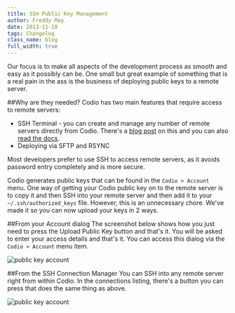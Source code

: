 ```yaml
---
title: SSH Public Key Management
author: Freddy May
date: 2013-11-18
tags: Changelog
class_name: blog
full_width: true
---
```


Our focus is to make all aspects of the development process as smooth and easy as it possibly can be. One small but great example of something that is a real pain in the ass is the business of deploying public keys to a remote server.

##Why are they needed?
Codio has two main features that require access to remote servers:

- SSH Terminal - you can create and manage any number of remote servers directly from Codio. There's a [blog post](/blog/2013/11/ssh/) on this and you can also [read the docs](/docs/ssh).
- Deploying via SFTP and RSYNC

Most developers prefer to use SSH to access remote servers, as it avoids password entry completely and is more secure.

Codio generates public keys that can be found in the `Codio > Account` menu. One way of getting your Codio public key on to the remote server is to copy it and then SSH into your remote server and then add it to your `~/.ssh/authorized_keys` file. However, this is an unnecessary chore. We've made it so you can now upload your keys in 2 ways.

##From your Account dialog
The screenshot below shows how you just need to press the Upload Public Key button and that's it. You will be asked to enter your access details and that's it. You can access this dialog via the `Codio > Account` menu item.

![public key account](/img/blog/key-account.png)

##From the SSH Connection Manager
You can SSH into any remote server right from within Codio. In the connections listing, there's a button you can press that does the same thing as above.

![public key account](/img/blog/key-ssh.png)

